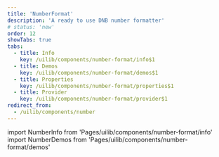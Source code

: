 ```yaml
---
title: 'NumberFormat'
description: 'A ready to use DNB number formatter'
# status: 'new'
order: 12
showTabs: true
tabs:
  - title: Info
    key: /uilib/components/number-format/info$1
  - title: Demos
    key: /uilib/components/number-format/demos$1
  - title: Properties
    key: /uilib/components/number-format/properties$1
  - title: Provider
    key: /uilib/components/number-format/provider$1
redirect_from:
  - /uilib/components/number
---
```


import NumberInfo from 'Pages/uilib/components/number-format/info'
import NumberDemos from 'Pages/uilib/components/number-format/demos'

<NumberInfo />
<NumberDemos />
